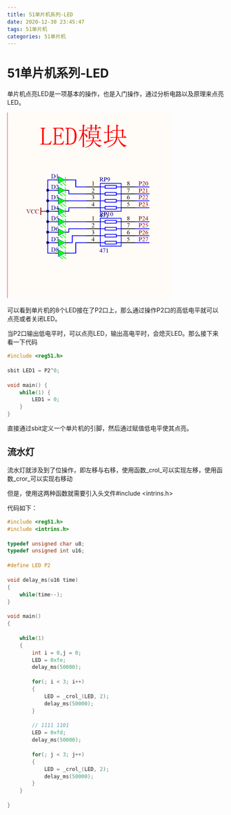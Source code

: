 ```yaml
---
title: 51单片机系列-LED
date: 2020-12-30 23:45:47
tags: 51单片机
categories: 51单片机
---
```

# 51单片机系列-LED

单片机点亮LED是一项基本的操作，也是入门操作，通过分析电路以及原理来点亮LED。

<img src="https://raw.githubusercontent.com/lightingsui/Pic/master/img/20201230233209.png" style="zoom:50%;" />

可以看到单片机的8个LED接在了P2口上，那么通过操作P2口的高低电平就可以点亮或者关闭LED。

当P2口输出低电平时，可以点亮LED，输出高电平时，会熄灭LED。那么接下来看一下代码

```c
#include <reg51.h>

sbit LED1 = P2^0;

void main() {
	while(1) {
		LED1 = 0;
	}
}
```

直接通过sbit定义一个单片机的引脚，然后通过赋值低电平使其点亮。

## 流水灯

流水灯就涉及到了位操作，即左移与右移，使用函数\_crol\_可以实现左移，使用函数\_cror\_可以实现右移动

但是，使用这两种函数就需要引入头文件#include <intrins.h>

代码如下：

```c
#include <reg51.h>
#include <intrins.h>

typedef unsigned char u8;
typedef unsigned int u16;

#define LED P2

void delay_ms(u16 time)
{
	while(time--);
}

void main()
{	
	
	while(1)
	{
		int i = 0,j = 0;
		LED = 0xfe;
		delay_ms(50000);
		
		for(; i < 3; i++) 
		{
			LED = _crol_(LED, 2);
			delay_ms(50000);
		}
		
		// 1111 1101
		LED = 0xfd;
		delay_ms(50000);
		
		for(; j < 3; j++) 
		{
			LED = _crol_(LED, 2);
			delay_ms(50000);
		}
	}

}
```


